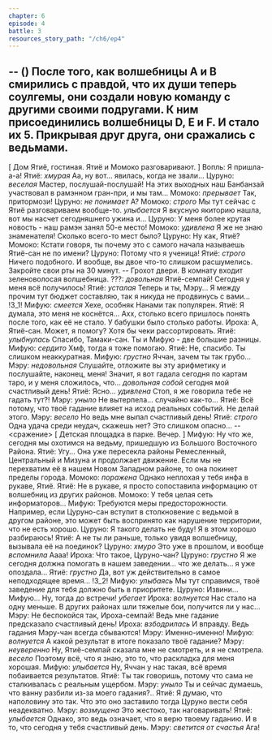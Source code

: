 ```yaml
---
chapter: 6
episode: 4
battle: 3
resources_story_path: "/ch6/ep4"
---
```

-- ()
После того, как волшебницы А и В смирились с правдой, что их души теперь соулгемы, они создали новую команду с другими своими подругами.
К ним присоединились волшебницы D, Е и F. И стало их 5.
Прикрывая друг друга, они сражались с ведьмами.
--
[ Дом Ятиё, гостиная. Ятиё и Момоко разговаривают. ]
Вопль: Я пришла-а-а!
Ятиё: *хмурая* Аа, ну вот... явилась, когда не звали...
Цуруно: *веселая* Мастер, послушай-послушай! На этих выходных наш Банбанзай участвовал в рамэнном гран-при, и мы там...
Момоко: *прерывает* Так, притормози!
Цуруно: *не понимает* А?
Момоко: *строго* Мы тут сейчас с Ятиё разговариваем вообще-то. *улыбается* Я вкусную якиторию нашла, вот мы насчет сегодняшнего ужина и...
Цуруно: У меня более крутая новость - наш рамэн занял 50-е место!
Момоко: *удивлена* Я же не знаю знаменателя! Сколько всего-то мест было?
Цуруно: Ну как, Ятиё?
Момоко: Кстати говоря, ты почему это с самого начала называешь Ятиё-сан не по имени?
Цуруно: Потому что я ученица!
Ятиё: *строго* Ничего подобного. И вообще, вы двое что-то слишком расшумелись. Закройте свои рты на 30 минут.
-- Грохот двери. В комнату входит зеленоволосая волшебница.
???: *довольная* Ятиё-семпай! Сегодня у меня всё получилось!
Ятиё: *усталая* Теперь и ты, Мэру... Я между прочим тут бюджет составляю, так я никуда не продвинусь с вами...
!3_1!
Мифую: *смеется* Хехе, особняк Нанами так популярен.
Ятиё: Я думала, это меня не коснётся... Ахх, столько всего пришлось понять после того, как её не стало. У бабушки было столько работы.
Ироха: А, Ятиё-сан. Может, я помогу? Хотя бы чеки рассортировать.
Ятиё: *улыбнулась* Спасибо, Тамаки-сан. Ты и Мифую - две большие разницы.
Мифую: *сердито* Хмф, тогда я тоже помогаю.
Ятиё: Не, спасибо. Ты слишком неаккуратная.
Мифую: *грустно* Яччан, зачем ты так грубо...
Мэру: *недовольная* Слушайте, отложите вы эту арифметику и послушайте, наконец, меня! Значит, я вот гадала сегодня по картам таро, и у меня сложилось, что... *довольная собой* сегодня мой счастливый день!
Ятиё: Ясно... *удивлена* Стоп, я же говорила тебе не гадать тут?!
Мэру: *уныло* Не вытерпела... случайно как-то...
Ятиё: Всё потому, что твоё гадание влияет на исход реальных событий. Не делай этого.
Мэру: *весело* Но ведь мне выпал счастливый день!
Ятиё: *строго* Одна удача среди неудач, скажешь нет? Это слишком опасно...
-- <сражение>
[ Детская площадка в парке. Вечер. ]
Мифую: Ну что же, сегодня мы охотимся на ведьму, пришедшую из Большого Восточного Района.
Ятиё: Угу... Она уже пересекла районы Ремесленный, Центральный и Мизуна и продолжает движение. Если мы не перехватим её в нашем Новом Западном районе, то она покинет пределы города.
Момоко: *поражена* Однако неплохая у тебя инфа в рукаве, Ятиё.
Ятиё: Не в рукаве, я просто сопоставила информацию от волшебниц из других районов.
Момоко: У тебя целая сеть информаторов...
Мифую: Требуются меры предосторожности. Например, если Цуруно-сан вступит в столкновение с ведьмой в другом районе, это может быть воспринято как нарушение территории, что не есть хорошо.
Цуруно: Я такого делать не буду! Я в этом хорошо разбираюсь!
Ятиё: А не ты ли раньше, только увидя волшебницу, вызывала её на поединок?
Цуруно: *хмуро* Это уже в прошлом, и вообще *вспомнила* Аааа!
Ироха: Что такое, Цуруно-чан?
Цуруно: *грустно* Я же сегодня должна помогать в нашем заведении... что же делать... я уже опоздала...
Ятиё: *грустно* Да, вот уж действительно в самое неподходящее время...
!3_2!
Мифую: *улыбаясь* Мы тут справимся, твоё заведение для тебя должно быть в приоритете.
Цуруно: Извини... Мифую... Ну, тогда до встречи! *убегает*
Ироха: *волнуется* Нас стало на одну меньше. В других районах шли тяжелые бои, получится ли у нас...
Мэру: Не беспокойся так, Ироха-семпай! Ведь мне гадание предсказало счастливый день!
Ироха: *взбодрилась* И вправду. Ведь гадания Мэру-чан всегда сбываются!
Мэру: Именно-именно!
Мифую: *волнуется* А какой результат в итоге показало твоё гадание?
Мэру: *неуверенно* Ну, Ятиё-семпай сказала мне не смотреть, и я не смотрела. *весело* Поэтому всё, что я знаю, это то, что раскладка для меня хорошая.
Мифую: *улыбается* Ну, Яччан у нас такая, всё время побаивается результатов.
Ятиё: Ты так говоришь, потому что сама не сталкивалась с реальным ущербом.
Мэру: *уныло* Ты и сейчас думаешь, что ванну разбили из-за моего гадания?..
Ятиё: Я думаю, что наполовину это так. Что это оно заставило тогда Цуруно вести себя неадекватно.
Мэру: *возмущена* Это жестоко, так наговаривать!
Ятиё: *улыбается* Однако, это ведь означает, что я верю твоему гаданию. И в то, что сегодня у тебя счастливый день.
Мэру: *светится от счастья* Ага!
